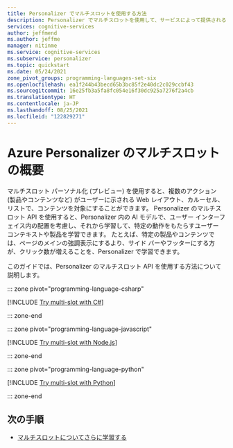 ```yaml
---
title: Personalizer でマルチスロットを使用する方法
description: Personalizer でマルチスロットを使用して、サービスによって提供されるコンテンツのレコメンデーションを向上させる方法について説明します。
services: cognitive-services
author: jeffmend
ms.author: jeffme
manager: nitinme
ms.service: cognitive-services
ms.subservice: personalizer
ms.topic: quickstart
ms.date: 05/24/2021
zone_pivot_groups: programming-languages-set-six
ms.openlocfilehash: ea1f244b43becd65b3bc85f2e40dc2c029ccbf43
ms.sourcegitcommit: 16e25fb3a5fa8fc054e16f30dc925a7276f2a4cb
ms.translationtype: HT
ms.contentlocale: ja-JP
ms.lasthandoff: 08/25/2021
ms.locfileid: "122829271"
---
```

# <a name="get-started-with-multi-slot-for-azure-personalizer"></a>Azure Personalizer のマルチスロットの概要

マルチスロット パーソナル化 (プレビュー) を使用すると、複数のアクション (製品やコンテンツなど) がユーザーに示される Web レイアウト、カルーセル、リストで、コンテンツを対象にすることができます。 Personalizer のマルチスロット API を使用すると、Personalizer 内の AI モデルで、ユーザー インターフェイス内の配置を考慮し、それから学習して、特定の動作をもたらすユーザー コンテキストや製品を学習できます。 たとえば、特定の製品やコンテンツでは、ページのメインの強調表示にするより、サイド バーやフッターにする方が、クリック数が増えることを、Personalizer で学習できます。 

このガイドでは、Personalizer のマルチスロット API を使用する方法について説明します。

::: zone pivot="programming-language-csharp"

[!INCLUDE [Try multi-slot with C#](./includes/quickstart-multislot-csharp.md)]

::: zone-end

::: zone pivot="programming-language-javascript"

[!INCLUDE [Try multi-slot with Node.js](./includes/quickstart-multislot-nodejs.md)]

::: zone-end

::: zone pivot="programming-language-python"

[!INCLUDE [Try multi-slot with Python](./includes/quickstart-multislot-python.md)]

::: zone-end

## <a name="next-steps"></a>次の手順

* [マルチスロットについてさらに学習する](concept-multi-slot-personalization.md)